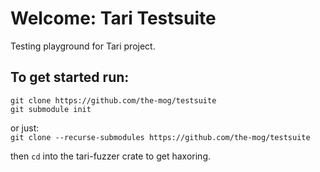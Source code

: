 # Welcome: Tari Testsuite
Testing playground for Tari project.

## To get started run:

```
git clone https://github.com/the-mog/testsuite
git submodule init
```
or just:  
```git clone --recurse-submodules https://github.com/the-mog/testsuite```

then ```cd``` into the tari-fuzzer crate to get haxoring.
